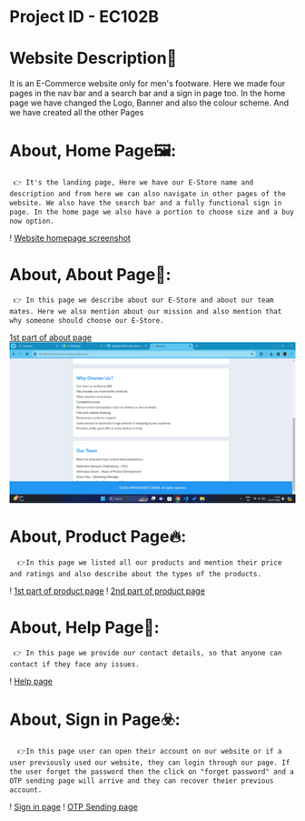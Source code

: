 # Project ID - EC102B

# Website Description👀

It is an E-Commerce website only for men's footware. Here we made four pages in the nav bar and a search bar and a sign in page too. In the home page we have changed the Logo, Banner and also the colour scheme. And we have created all the other Pages


# About, Home Page🖼️: 

     👉 It's the landing page, Here we have our E-Store name and description and from here we can also navigate in other pages of the website. We also have the search bar and a fully functional sign in page. In the home page we also have a portion to choose size and a buy now option.  
!    [Website homepage screenshot](<WebsiteScreenshots/home page.png>)


# About, About Page📣:

     👉 In this page we describe about our E-Store and about our team mates. Here we also mention about our mission and also mention that why someone should choose our E-Store.
   [1st part of about page](<WebsiteScreenshots/About 1.png>)
   ![2nd part of abut page](<WebsiteScreenshots/About 2.png>)

# About, Product Page🔥:

      👉In this page we listed all our products and mention their price and ratings and also describe about the types of the products. 
!   [1st part of product page](<WebsiteScreenshots/Product 1.png>)
!   [2nd part of product page](<WebsiteScreenshots/Product 2.png>)

# About, Help Page💁:

     👉 In this page we provide our contact details, so that anyone can contact if they face any issues.
!   [Help page](<WebsiteScreenshots/Help page.png>)


# About, Sign in Page☣️:

      👉In this page user can open their account on our website or if a user previously used our website, they can login through our page. If the user forget the password then the click on "forget password" and a OTP sending page will arrive and they can recover theier previous account. 
!   [Sign in page](<WebsiteScreenshots/Sign in page.png>)
!   [OTP Sending page](<WebsiteScreenshots/Send otp page.png>)